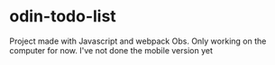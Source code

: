 # odin-todo-list

Project made with Javascript and webpack
Obs. Only working on the computer for now. I've not done the mobile version yet
